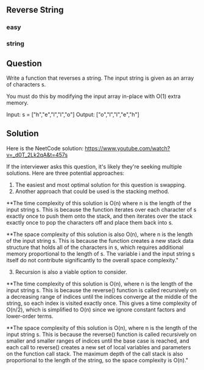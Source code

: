 ## Reverse String
### easy 
### string 

## Question
Write a function that reverses a string. The input string is given as an array of characters s.

You must do this by modifying the input array in-place with O(1) extra memory.

Input: s = ["h","e","l","l","o"]
Output: ["o","l","l","e","h"]

## Solution
Here is the NeetCode solution: https://www.youtube.com/watch?v=_d0T_2Lk2qA&t=457s

If the interviewer asks this question, it's likely they're seeking multiple solutions. Here are three potential approaches:

1) The easiest and most optimal solution for this question is swapping.
2) Another approach that could be used is the stacking method.

 **The time complexity of this solution is O(n) where n is the length of the input string s. This is because the function iterates over each character of s exactly once to push them onto the stack, and then iterates over the stack exactly once to pop the characters off and place them back into s.

**The space complexity of this solution is also O(n), where n is the length of the input string s. This is because the function creates a new stack data structure that holds all of the characters in s, which requires additional memory proportional to the length of s. The variable i and the input string s itself do not contribute significantly to the overall space complexity."

3) Recursion is also a viable option to consider.

**The time complexity of this solution is O(n), where n is the length of the input string s. This is because the reverse() function is called recursively on a decreasing range of indices until the indices converge at the middle of the string, so each index is visited exactly once. This gives a time complexity of O(n/2), which is simplified to O(n) since we ignore constant factors and lower-order terms.

**The space complexity of this solution is O(n), where n is the length of the input string s. This is because the reverse() function is called recursively on smaller and smaller ranges of indices until the base case is reached, and each call to reverse() creates a new set of local variables and parameters on the function call stack. The maximum depth of the call stack is also proportional to the length of the string, so the space complexity is O(n)."
